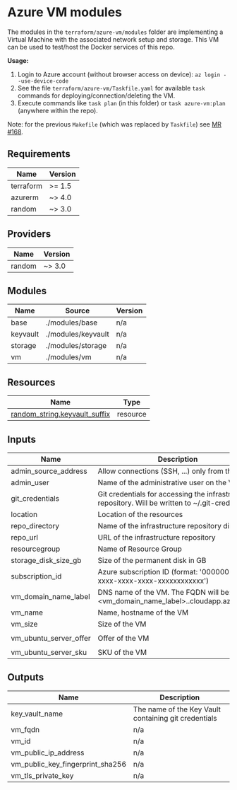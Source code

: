 # Azure VM modules

The modules in the `terraform/azure-vm/modules` folder are implementing a Virtual Machine with the associated network setup and storage.
This VM can be used to test/host the Docker services of this repo.

**Usage:**

1. Login to Azure account (without browser access on device): `az login --use-device-code`
2. See the file `terraform/azure-vm/Taskfile.yaml` for available `task` commands for deploying/connection/deleting the VM.
3. Execute commands like `task plan` (in this folder) or `task azure-vm:plan` (anywhere within the repo).

Note: for the previous `Makefile` (which was replaced by `Taskfile`) see [MR #168](https://github.com/bubacoder/infra/pull/168).

<!-- BEGIN_TF_DOCS -->
## Requirements

| Name | Version |
|------|---------|
| terraform | >= 1.5 |
| azurerm | ~> 4.0 |
| random | ~> 3.0 |

## Providers

| Name | Version |
|------|---------|
| random | ~> 3.0 |

## Modules

| Name | Source | Version |
|------|--------|---------|
| base | ./modules/base | n/a |
| keyvault | ./modules/keyvault | n/a |
| storage | ./modules/storage | n/a |
| vm | ./modules/vm | n/a |

## Resources

| Name | Type |
|------|------|
| [random_string.keyvault_suffix](https://registry.terraform.io/providers/hashicorp/random/latest/docs/resources/string) | resource |

## Inputs

| Name | Description | Type | Default | Required |
|------|-------------|------|---------|:--------:|
| admin\_source\_address | Allow connections (SSH, ...) only from this IP | `string` | n/a | yes |
| admin\_user | Name of the administrative user on the VM | `string` | `"azureuser"` | no |
| git\_credentials | Git credentials for accessing the infrastructure repository. Will be written to ~/.git-credentials | `string` | n/a | yes |
| location | Location of the resources | `string` | `"westeurope"` | no |
| repo\_directory | Name of the infrastructure repository directory | `string` | `"infra"` | no |
| repo\_url | URL of the infrastructure repository | `string` | n/a | yes |
| resourcegroup | Name of Resource Group | `string` | `"HomeInfra"` | no |
| storage\_disk\_size\_gb | Size of the permanent disk in GB | `number` | `10` | no |
| subscription\_id | Azure subscription ID (format: '00000000-xxxx-xxxx-xxxx-xxxxxxxxxxxx') | `string` | n/a | yes |
| vm\_domain\_name\_label | DNS name of the VM. The FQDN will be: <vm\_domain\_name\_label>.<location>.cloudapp.azure.com | `string` | n/a | yes |
| vm\_name | Name, hostname of the VM | `string` | n/a | yes |
| vm\_size | Size of the VM | `string` | `"Standard_D2s_v5"` | no |
| vm\_ubuntu\_server\_offer | Offer of the VM | `string` | `"ubuntu-24_04-lts"` | no |
| vm\_ubuntu\_server\_sku | SKU of the VM | `string` | `"server"` | no |

## Outputs

| Name | Description |
|------|-------------|
| key\_vault\_name | The name of the Key Vault containing git credentials |
| vm\_fqdn | n/a |
| vm\_id | n/a |
| vm\_public\_ip\_address | n/a |
| vm\_public\_key\_fingerprint\_sha256 | n/a |
| vm\_tls\_private\_key | n/a |
<!-- END_TF_DOCS -->
